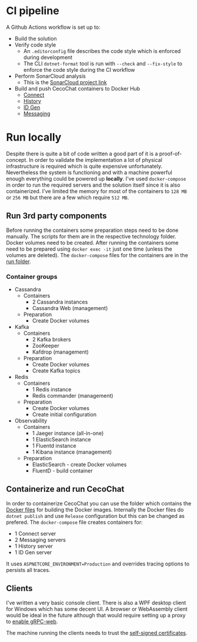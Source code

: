 # CI pipeline

A Github Actions workflow is set up to:
* Build the solution
* Verify code style
  - An `.editorconfig` file describes the code style which is enforced during development
  - The CLI `dotnet-format` tool is run with `--check` and `--fix-style` to enforce the code style during the CI workflow
* Perform SonarCloud analysis
  - This is the [SonarCloud project link](https://sonarcloud.io/dashboard?id=cvetomir-todorov_CecoChat)
* Build and push CecoChat containers to Docker Hub
  - [Connect](https://hub.docker.com/repository/docker/cvetomirtodorov/cecochat-connect)
  - [History](https://hub.docker.com/repository/docker/cvetomirtodorov/cecochat-history)
  - [ID Gen](https://hub.docker.com/repository/docker/cvetomirtodorov/cecochat-idgen)
  - [Messaging](https://hub.docker.com/repository/docker/cvetomirtodorov/cecochat-messaging)

# Run locally

Despite there is quite a bit of code written a good part of it is a proof-of-concept. In order to validate the implementation a lot of physical infrastructure is required which is quite expensive unfortunately. Nevertheless the system is functioning and with a machine powerful enough everything could be powered up **locally**. I've used `docker-compose` in order to run the required servers and the solution itself since it is also containerized. I've limited the memory for most of the containers to `128 MB` or `256 MB` but there are a few which require `512 MB`.

## Run 3rd party components

Before running the containers some preparation steps need to be done manually. The scripts for them are in the respective technology folder. Docker volumes need to be created. After running the containers some need to be prepared using `docker exec -it` just one time (unless the volumes are deleted). The `docker-compose` files for the containers are in the [run folder](../run/).

### Container groups

* Cassandra
  - Containers
    - 2 Cassandra instances
    - Cassandra Web (management)
  - Preparation
    - Create Docker volumes
* Kafka
  - Containers
    - 2 Kafka brokers
    - ZooKeeper
    - Kafdrop (management)
  - Preparation
    - Create Docker volumes
    - Create Kafka topics
* Redis
  - Containers
    - 1 Redis instance
    - Redis commander (management)
  - Preparation
    - Create Docker volumes
    - Create initial configuration
* Observability
  - Containers
    - 1 Jaeger instance (all-in-one)
    - 1 ElasticSearch instance
    - 1 Fluentd instance
    - 1 Kibana instance (management)
  - Preparation
    - ElasticSearch - create Docker volumes
    - FluentD - build container

## Containerize and run CecoChat

In order to containerize CecoChat you can use the folder which contains the [Docker files](../run/cecochat/) for building the Docker images. Internally the Docker files do `dotnet publish` and use `Release` configuration but this can be changed as prefered. The `docker-compose` file creates containers for:

* 1 Connect server
* 2 Messaging servers
* 1 History server
* 1 ID Gen server

It uses `ASPNETCORE_ENVIRONMENT=Production` and overrides tracing options to persists all traces.

## Clients

I've written a very basic console client. There is also a WPF desktop client for Windows which has some decent UI. A browser or WebAssembly client would be ideal in the future although that would require setting up a proxy to [enable gRPC-web](https://github.com/grpc/grpc-web).

The machine running the clients needs to trust the [self-signed certificates](../source/certificates/).
